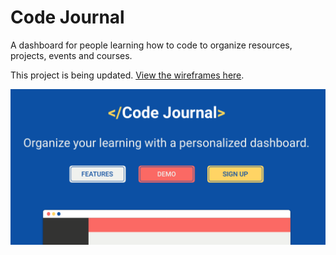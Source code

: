 # Code Journal
A dashboard for people learning how to code to organize resources, projects, events and courses.

This project is being updated. [View the wireframes here](https://github.com/brittanyrw/code-journal-planning). 

![Codejournal Homepage Screenshots](client/public/imgs/readme/homepage.png?raw=true "Code Journal Homepage")
